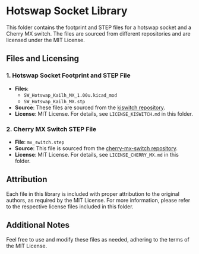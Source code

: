 # Hotswap Socket Library

This folder contains the footprint and STEP files for a hotswap socket and a Cherry MX switch. The files are sourced from different repositories and are licensed under the MIT License. 

## Files and Licensing

### 1. Hotswap Socket Footprint and STEP File
- **Files**: 
  - `SW_Hotswap_Kailh_MX_1.00u.kicad_mod`
  - `SW_Hotswap_Kailh_MX.stp`
- **Source**: These files are sourced from the [kiswitch repository](https://github.com/kiswitch/kiswitch).
- **License**: MIT License. For details, see `LICENSE_KISWITCH.md` in this folder.
  
### 2. Cherry MX Switch STEP File
- **File**: `mx_switch.step`
- **Source**: This file is sourced from the [cherry-mx-switch repository](https://github.com/ConstantinoSchillebeeckx/cherry-mx-switch).
- **License**: MIT License. For details, see `LICENSE_CHERRY_MX.md` in this folder.

## Attribution

Each file in this library is included with proper attribution to the original authors, as required by the MIT License. For more information, please refer to the respective license files included in this folder.

## Additional Notes

Feel free to use and modify these files as needed, adhering to the terms of the MIT License.
